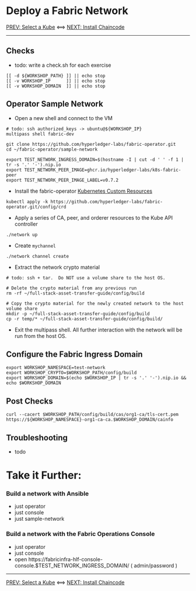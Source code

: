 # Deploy a Fabric Network 

[PREV: Select a Kube](10-kube.md) <==> [NEXT: Install Chaincode](30-chaincode.md)

---

## Checks 

- todo: write a check.sh for each exercise 
```shell
[[ -d ${WORKSHOP_PATH} ]] || echo stop 
[[ -v WORKSHOP_IP      ]] || echo stop 
[[ -v WORKSHOP_DOMAIN  ]] || echo stop 

```


## Operator Sample Network 

- Open a new shell and connect to the VM
```shell
# todo: ssh authorized_keys -> ubuntu@${WORKSHOP_IP}
multipass shell fabric-dev 

```

```shell
git clone https://github.com/hyperledger-labs/fabric-operator.git
cd ~/fabric-operator/sample-network

export TEST_NETWORK_INGRESS_DOMAIN=$(hostname -I | cut -d ' ' -f 1 | tr -s '.' '-').nip.io
export TEST_NETWORK_PEER_IMAGE=ghcr.io/hyperledger-labs/k8s-fabric-peer
export TEST_NETWORK_PEER_IMAGE_LABEL=v0.7.2

```

- Install the fabric-operator [Kubernetes Custom Resources](https://kubernetes.io/docs/concepts/extend-kubernetes/api-extension/custom-resources/)
```shell
kubectl apply -k https://github.com/hyperledger-labs/fabric-operator.git/config/crd

```

- Apply a series of CA, peer, and orderer resources to the Kube API controller
```shell
./network up

```

- Create `mychannel`
```shell
./network channel create 

```

- Extract the network crypto material
```shell
# todo: ssh + tar.  Do NOT use a volume share to the host OS. 

# Delete the crypto material from any previous run 
rm -rf ~/full-stack-asset-transfer-guide/config/build

# Copy the crypto material for the newly created network to the host volume share  
mkdir -p ~/full-stack-asset-transfer-guide/config/build 
cp -r temp/* ~/full-stack-asset-transfer-guide/config/build/

```

- Exit the multipass shell.  All further interaction with the network will be run from the host OS. 


## Configure the Fabric Ingress Domain

```shell
export WORKSHOP_NAMESPACE=test-network
export WORKSHOP_CRYPTO=$WORKSHOP_PATH/config/build 
export WORKSHOP_DOMAIN=$(echo $WORKSHOP_IP | tr -s '.' '-').nip.io && echo $WORKSHOP_DOMAIN

```


## Post Checks 

```shell
curl --cacert $WORKSHOP_PATH/config/build/cas/org1-ca/tls-cert.pem https://${WORKSHOP_NAMESPACE}-org1-ca-ca.$WORKSHOP_DOMAIN/cainfo

```

## Troubleshooting 

- todo


# Take it Further:  

### Build a network with Ansible
- just operator 
- just console 
- just sample-network 

### Build a network with the Fabric Operations Console

- just operator 
- just console 
- open https://fabricinfra-hlf-console-console.$TEST_NETWORK_INGRESS_DOMAIN/    ( admin/password )  

---

[PREV: Select a Kube](10-kube.md) <==> [NEXT: Install Chaincode](30-chaincode.md)


